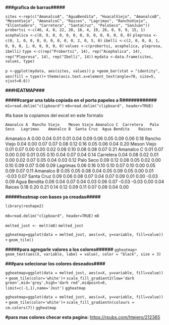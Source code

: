 **###grafica de barras#####**

`sites <-rep(c("AmanalcoA", "AguaBendita", "HuacalViejo", "AmanalcoB", "MesonViejo", "AmanalcoC", "Raices", "Lagrimas", "RanchoViejo", "ElContadero", "Carretera", "SantaCruz", "PaloSeco", "SanJuan"))`
`probertsi <-c(46, 4, 0, 22, 20, 16, 4, 19, 26, 0, 9, 9, 15, 1)`
`acephalica <-c(0, 9, 0, 0, 0, 0, 0, 0, 0, 0, 0, 0, 0, 0)`
`pleprosa <-c(0, 1, 0, 0, 0, 0, 0, 0, 0, 0, 2, 0, 5, 0)`
`ibelli <-c(2, 0, 0, 0, 1, 0, 0, 0, 1, 0, 0, 0, 0, 0)`
`values <-c(probertsi, acephalica, pleprosa, ibelli)`
`type <-c(rep("Probertsi", 14), rep("Acephalica", 14), rep("Pleprosa", 14), rep("Ibelli", 14))`
`mydata <-data.frame(sites, values, type)`

`p <-ggplot(mydata, aes(sites, values))`
`p +geom_bar(stat = "identity", aes(fill = type))+` 
`theme(axis.text.x=element_text(angle=70, size=5, vjust=0.6))`



**###HEATMAP###**

**#####cargar una tabla copiada en el porta papeles a R############**
`m1=read.delim("clipboard")`
`m8=read.delim("clipboard", header=TRUE)`

#la base la copiamos del excel en este formato

	Amanalco A	Rancho Viejo	Meson Viejo	Amanalco C	Carretera	Palo Seco	Lagrimas	Amanalco B	Santa Cruz	Agua Bendita	Raices
Amanalco A	0.00	0.04	0.01	0.01	0.04	0.09	0.06	0.05	0.09	0.06	0.18
Rancho Viejo	0.04	0.00	0.07	0.07	0.08	0.12	0.16	0.05	0.06	0.04	0.20
Meson Viejo	0.01	0.07	0.00	0.00	0.02	0.08	0.10	0.08	0.08	0.07	0.21
Amanalco C	0.01	0.07	0.00	0.00	0.01	0.05	0.10	0.04	0.07	0.04	0.14
Carretera	0.04	0.08	0.02	0.01	0.00	0.02	0.07	0.05	0.04	0.03	0.12
Palo Seco	0.09	0.12	0.08	0.05	0.02	0.00	0.10	0.09	0.07	0.06	0.09
Lagrimas	0.06	0.16	0.10	0.10	0.07	0.10	0.00	0.05	0.09	0.07	0.11
Amanalco B	0.05	0.05	0.08	0.04	0.05	0.09	0.05	0.00	0.01	-0.03	0.07
Santa Cruz	0.09	0.06	0.08	0.07	0.04	0.07	0.09	0.01	0.00	-0.03	0.09
Agua Bendita	0.06	0.04	0.07	0.04	0.03	0.06	0.07	-0.03	-0.03	0.00	0.04
Raices	0.18	0.20	0.21	0.14	0.12	0.09	0.11	0.07	0.09	0.04	0.00

**#####heatmap con bases ya creadas#####**

`library(reshape2)`

`m8=read.delim("clipboard", header=TRUE)`
`m8`

`melted_jost <- melt(m8)`
`melted_jost`

`ggheatmap=ggplot(data = melted_jost, aes(x=X, y=variable, fill=value)) +` 
`geom_tile()`

**#####para agregarle valores a los colores######**
`ggheatmap+`
`geom_text(aes(X, variable, label = value), color = "black", size = 3)`

**###para selecionar los colores deseados####**

`ggheatmap=ggplot(data = melted_jost, aes(x=X, y=variable, fill=value)) +` 
`geom_tile(color='white')+`
`scale_fill_gradient2(low='dark green',mid='grey',high='dark red',midpoint=0, limit=c(-1,1),name='Jost')`
`ggheatmap`



`ggheatmap=ggplot(data = melted_jost, aes(x=X, y=variable, fill=value)) +` 
`geom_tile(color='white')+`
`scale_fill_gradientn(colours = cm.colors(7))`
`ggheatmap`

**#para mas colores checar esta pagina:** https://rpubs.com/htejero/212365